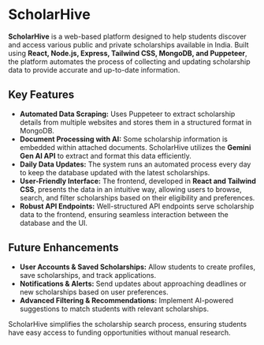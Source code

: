 # ScholarHive  

**ScholarHive** is a web-based platform designed to help students discover and access various public and private scholarships available in India. Built using **React, Node.js, Express, Tailwind CSS, MongoDB, and Puppeteer**, the platform automates the process of collecting and updating scholarship data to provide accurate and up-to-date information.  

## Key Features  

- **Automated Data Scraping:** Uses Puppeteer to extract scholarship details from multiple websites and stores them in a structured format in MongoDB.  
- **Document Processing with AI:** Some scholarship information is embedded within attached documents. ScholarHive utilizes the **Gemini Gen AI API** to extract and format this data efficiently.  
- **Daily Data Updates:** The system runs an automated process every day to keep the database updated with the latest scholarships.  
- **User-Friendly Interface:** The frontend, developed in **React and Tailwind CSS**, presents the data in an intuitive way, allowing users to browse, search, and filter scholarships based on their eligibility and preferences.  
- **Robust API Endpoints:** Well-structured API endpoints serve scholarship data to the frontend, ensuring seamless interaction between the database and the UI.  

## Future Enhancements  

- **User Accounts & Saved Scholarships:** Allow students to create profiles, save scholarships, and track applications.  
- **Notifications & Alerts:** Send updates about approaching deadlines or new scholarships based on user preferences.  
- **Advanced Filtering & Recommendations:** Implement AI-powered suggestions to match students with relevant scholarships.  

ScholarHive simplifies the scholarship search process, ensuring students have easy access to funding opportunities without manual research.

